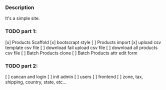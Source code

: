 ### Description

It's a simple site.

### TODO part 1:

[x] Products Scaffold
[x] bootscrapt style
[ ] Products import
    [x] upload csv template csv file
    [ ] download fail upload csv file
    [ ] download all products csv file
[ ] Batch Products clone
[ ] Batch Products attr edit form


### TODO part 2:

[ ] cancan and login
[ ] init admin
[ ] users
[ ] frontend
[ ] zone, tax, shipping, country, state, etc...









